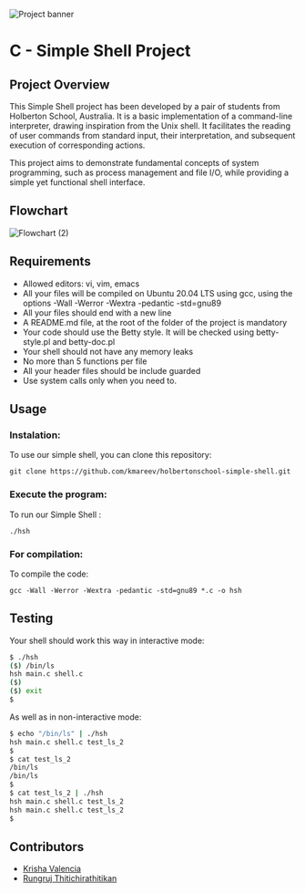 ![Project banner](https://github.com/kmareev/holbertonschool-simple_shell/assets/158859905/edf52c87-0548-401a-983d-038c377b450d)


# C - Simple Shell Project

## Project Overview
This Simple Shell project has been developed by a pair of students from Holberton School, Australia. It is a basic implementation of a command-line interpreter, drawing inspiration from the Unix shell. It facilitates the reading of user commands from standard input, their interpretation, and subsequent execution of corresponding actions. 

This project aims to demonstrate fundamental concepts of system programming, such as process management and file I/O, while providing a simple yet functional shell interface.


## Flowchart
![Flowchart (2)](https://github.com/kmareev/holbertonschool-simple_shell/assets/158859905/7748ffbc-50db-42ff-97e4-1d55caccaebc)




## Requirements
* Allowed editors: vi, vim, emacs
* All your files will be compiled on Ubuntu 20.04 LTS using gcc, using the options -Wall -Werror -Wextra -pedantic -std=gnu89
* All your files should end with a new line
* A README.md file, at the root of the folder of the project is mandatory
* Your code should use the Betty style. It will be checked using betty-style.pl and betty-doc.pl
* Your shell should not have any memory leaks
* No more than 5 functions per file
* All your header files should be include guarded
* Use system calls only when you need to.

## Usage

### Instalation:
To use our simple shell, you can clone this repository:<br>

```git clone https://github.com/kmareev/holbertonschool-simple-shell.git```

### Execute the program:
To run our Simple Shell :<br>

```./hsh```

### For compilation:
To compile the code:<br>

 ```gcc -Wall -Werror -Wextra -pedantic -std=gnu89 *.c -o hsh```

## Testing
Your shell should work this way in interactive mode:

```bash
$ ./hsh
($) /bin/ls
hsh main.c shell.c
($)
($) exit
$
```

As well as in non-interactive mode:
```bash
$ echo "/bin/ls" | ./hsh
hsh main.c shell.c test_ls_2
$
$ cat test_ls_2
/bin/ls
/bin/ls
$
$ cat test_ls_2 | ./hsh
hsh main.c shell.c test_ls_2
hsh main.c shell.c test_ls_2
$
```


## Contributors
- [Krisha Valencia](https://github.com/kmareev)
- [Rungruj Thitichirathitikan](https://github.com/LukeRRT)

